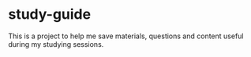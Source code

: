 # study-guide
This is a project to help me save materials, questions and content useful during my studying sessions.
